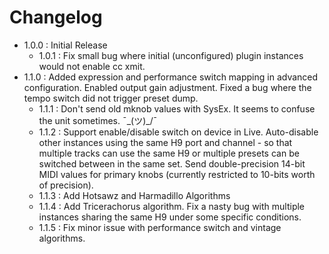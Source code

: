 Changelog
=========

* 1.0.0 : Initial Release
  * 1.0.1 : Fix small bug where initial (unconfigured) plugin instances would not enable cc xmit.
* 1.1.0 : Added expression and performance switch mapping in advanced configuration.
          Enabled output gain adjustment.
          Fixed a bug where the tempo switch did not trigger preset dump.
  * 1.1.1 : Don't send old mknob values with SysEx. It seems to confuse the unit sometimes. ¯\_(ツ)_/¯
  * 1.1.2 : Support enable/disable switch on device in Live.
            Auto-disable other instances using the same H9 port and channel - so that multiple tracks can use the same H9 or multiple presets can be switched between in the same set.
            Send double-precision 14-bit MIDI values for primary knobs (currently restricted to 10-bits worth of precision).
  * 1.1.3 : Add Hotsawz and Harmadillo Algorithms
  * 1.1.4 : Add Tricerachorus algorithm. Fix a nasty bug with multiple instances sharing the same H9 under some specific conditions.
  * 1.1.5 : Fix minor issue with performance switch and vintage algorithms.
